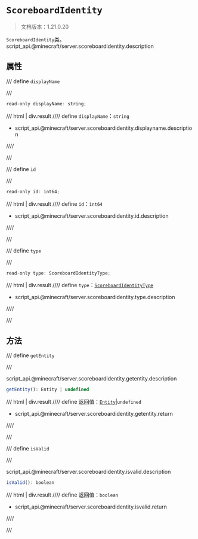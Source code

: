 # `ScoreboardIdentity`

> 文档版本：1.21.0.20

`ScoreboardIdentity`类。script_api.@minecraft/server.scoreboardidentity.description

## 属性

/// define
`displayName`


///

```js
read-only displayName: string;
```

/// html | div.result
//// define
`displayName`：`string`

- script_api.@minecraft/server.scoreboardidentity.displayname.description


////

///


/// define
`id`


///

```js
read-only id: int64;
```

/// html | div.result
//// define
`id`：`int64`

- script_api.@minecraft/server.scoreboardidentity.id.description


////

///


/// define
`type`


///

```js
read-only type: ScoreboardIdentityType;
```

/// html | div.result
//// define
`type`：[`ScoreboardIdentityType`](./scoreboardidentitytype.md)

- script_api.@minecraft/server.scoreboardidentity.type.description


////

///


## 方法

/// define
`getEntity`


///

script_api.@minecraft/server.scoreboardidentity.getentity.description

```js
getEntity(): Entity | undefined
```

/// html | div.result
//// define
返回值：[`Entity`](./entity.md)|`undefined`

- script_api.@minecraft/server.scoreboardidentity.getentity.return


////

///


/// define
`isValid`


///

script_api.@minecraft/server.scoreboardidentity.isvalid.description

```js
isValid(): boolean
```

/// html | div.result
//// define
返回值：`boolean`

- script_api.@minecraft/server.scoreboardidentity.isvalid.return


////

///

